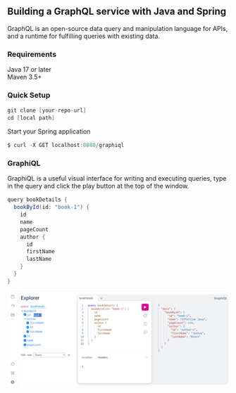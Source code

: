 ## Building a GraphQL service with Java and Spring

GraphQL is an open-source data query and manipulation language for APIs, and a runtime for fulfilling queries with existing data.

### Requirements

Java 17 or later  
Maven 3.5+

### Quick Setup

```java
git clone [your-repo-url]
cd [local path]
```

Start your Spring application

```java
$ curl -X GET localhost:8080/graphiql
```

### GraphiQL

GraphiQL is a useful visual interface for writing and executing queries, type in the query and click the play button at the top of the window.

```java
query bookDetails {
  bookById(id: "book-1") {
    id
    name
    pageCount
    author {
      id
      firstName
      lastName
    }
  }
}
```

<img src="graphiQL.png"/>
